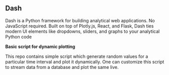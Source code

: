 ## Dash

Dash is a Python framework for building analytical web applications. 
No JavaScript required. Built on top of Plotly.js, React, and Flask, 
Dash ties modern UI elements like dropdowns, sliders, and graphs to your analytical Python code


**Basic script for dynamic plotting**

This repo contains simple script which generate random values for a particular time interval and plot it dynamically.
One can customize this script to stream data from a database and plot the same live.
